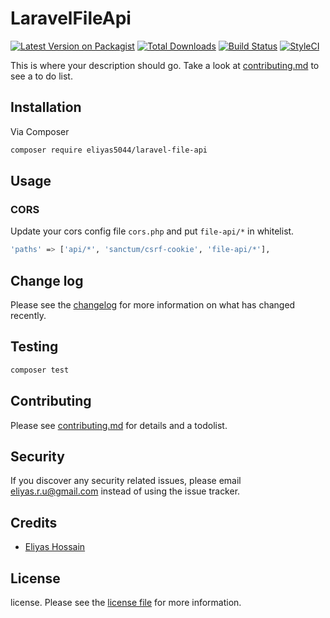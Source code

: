 # LaravelFileApi

[![Latest Version on Packagist][ico-version]][link-packagist]
[![Total Downloads][ico-downloads]][link-downloads]
[![Build Status][ico-travis]][link-travis]
[![StyleCI][ico-styleci]][link-styleci]

This is where your description should go. Take a look at [contributing.md](contributing.md) to see a to do list.

## Installation

Via Composer

``` bash
composer require eliyas5044/laravel-file-api
```

## Usage
### CORS
Update your cors config file `cors.php` and put `file-api/*` in whitelist.
```bash
'paths' => ['api/*', 'sanctum/csrf-cookie', 'file-api/*'],
```

## Change log

Please see the [changelog](changelog.md) for more information on what has changed recently.

## Testing

``` bash
composer test
```

## Contributing

Please see [contributing.md](contributing.md) for details and a todolist.

## Security

If you discover any security related issues, please email [eliyas.r.u@gmail.com](mailto:eliyas.r.u@gmail.com) instead of using the issue tracker.

## Credits

- [Eliyas Hossain](https://github.com/eliyas5044)

## License

license. Please see the [license file](license.md) for more information.

[ico-version]: https://img.shields.io/packagist/v/eliyas5044/laravel-file-api.svg?style=flat-square
[ico-downloads]: https://img.shields.io/packagist/dt/eliyas5044/laravel-file-api.svg?style=flat-square
[ico-travis]: https://img.shields.io/travis/eliyas5044/laravel-file-api/master.svg?style=flat-square
[ico-styleci]: https://styleci.io/repos/12345678/shield

[link-packagist]: https://packagist.org/packages/eliyas5044/laravel-file-api
[link-downloads]: https://packagist.org/packages/eliyas5044/laravel-file-api
[link-travis]: https://travis-ci.org/eliyas5044/laravel-file-api
[link-styleci]: https://styleci.io/repos/12345678
[link-author]: https://github.com/eliyas5044
[link-contributors]: ../../contributors
